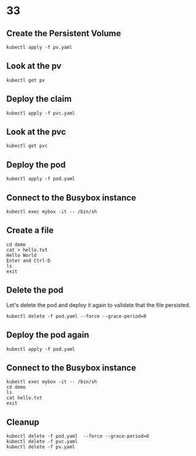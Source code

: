 # 33

## Create the Persistent Volume

    kubectl apply -f pv.yaml

## Look at the pv

    kubectl get pv

## Deploy the claim

    kubectl apply -f pvc.yaml

## Look at the pvc

    kubectl get pvc

## Deploy the pod

    kubectl apply -f pod.yaml

## Connect to the Busybox instance

    kubectl exec mybox -it -- /bin/sh

## Create a file

    cd demo
    cat > hello.txt
    Hello World
    Enter and Ctrl-D
    ls
    exit

## Delete the pod

Let's delete the pod and deploy it again to validate that the file persisted.

    kubectl delete -f pod.yaml --force --grace-period=0

## Deploy the pod again

    kubectl apply -f pod.yaml

## Connect to the Busybox instance

    kubectl exec mybox -it -- /bin/sh
    cd demo
    ls
    cat hello.txt
    exit

## Cleanup

    kubectl delete -f pod.yaml  --force --grace-period=0
    kubectl delete -f pvc.yaml
    kubectl delete -f pv.yaml
